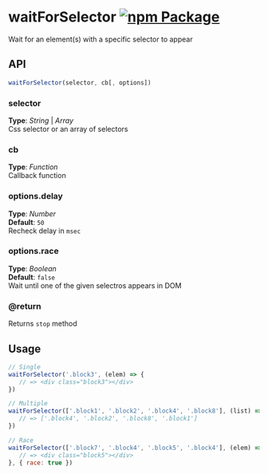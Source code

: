 # waitForSelector [![npm Package](https://img.shields.io/npm/v/waitforselector.svg)](https://www.npmjs.org/package/waitforselector)
Wait for an element(s) with a specific selector to appear 


## API
```javascript
waitForSelector(selector, cb[, options])
```

### selector
**Type**: _String_ | _Array_   
Css selector or an array of selectors


### cb
**Type**: _Function_   
Callback function


### options.delay
**Type**: _Number_   
**Default**: `50`   
Recheck delay in `msec`


### options.race
**Type**: _Boolean_   
**Default**: `false`   
Wait until one of the given selectros appears in DOM


### @return
Returns `stop` method   


## Usage
```javascript
// Single
waitForSelector('.block3', (elem) => {
   // => <div class="block3"></div>
})

// Multiple
waitForSelector(['.block1', '.block2', '.block4', '.block8'], (list) => {
   // => ['.block4', '.block2', '.block8', '.block1']
})

// Race
waitForSelector(['.block7', '.block4', '.block5', '.block4'], (elem) => {
   // => <div class="block5"></div>
}, { race: true })
```

